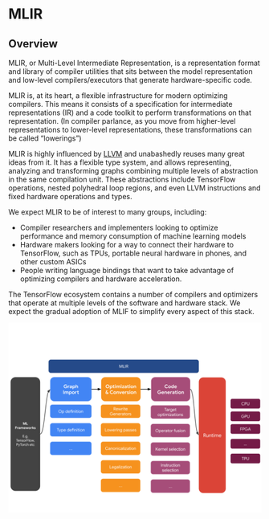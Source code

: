 # MLIR

## Overview

MLIR, or Multi-Level Intermediate Representation, is a representation format
and library of compiler utilities that sits between the model representation
and low-level compilers/executors that generate hardware-specific code.

MLIR is, at its heart, a flexible infrastructure for modern optimizing
compilers. This means it consists of a specification for intermediate
representations (IR) and a code toolkit to perform transformations on that
representation. (In compiler parlance, as you move from higher-level
representations to lower-level representations, these transformations can be
called “lowerings”)

MLIR is highly influenced by [LLVM](https://llvm.org/) and unabashedly reuses
many great ideas from it. It has a flexible type system, and allows
representing, analyzing and transforming graphs combining multiple levels of
abstraction in the same compilation unit. These abstractions include TensorFlow
operations, nested polyhedral loop regions, and even LLVM instructions and fixed
hardware operations and types.

We expect MLIR to be of interest to many groups, including:

*   Compiler researchers and implementers looking to optimize performance and
    memory consumption of machine learning models
*   Hardware makers looking for a way to connect their hardware to TensorFlow,
    such as TPUs, portable neural hardware in phones, and other custom ASICs
*   People writing language bindings that want to take advantage of optimizing
    compilers and hardware acceleration.

The TensorFlow ecosystem contains a number of compilers and optimizers that
operate at multiple levels of the software and hardware stack. We expect the
gradual adoption of MLIF to simplify every aspect of this stack.

<img alt="MLIR overview diagram" src="./images/mlir-infra.svg"/>
